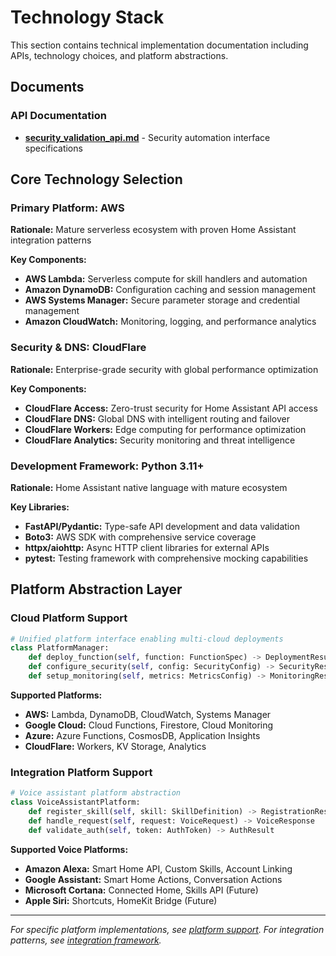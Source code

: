 # Technology Stack

This section contains technical implementation documentation including APIs,
technology choices, and platform abstractions.

## Documents

### API Documentation

- **[security_validation_api.md](security_validation_api.md)** - Security
  automation interface specifications

## Core Technology Selection

### Primary Platform: AWS

**Rationale:** Mature serverless ecosystem with proven Home Assistant integration patterns

**Key Components:**

- **AWS Lambda:** Serverless compute for skill handlers and automation
- **Amazon DynamoDB:** Configuration caching and session management
- **AWS Systems Manager:** Secure parameter storage and credential management
- **Amazon CloudWatch:** Monitoring, logging, and performance analytics

### Security & DNS: CloudFlare

**Rationale:** Enterprise-grade security with global performance optimization

**Key Components:**

- **CloudFlare Access:** Zero-trust security for Home Assistant API access
- **CloudFlare DNS:** Global DNS with intelligent routing and failover
- **CloudFlare Workers:** Edge computing for performance optimization
- **CloudFlare Analytics:** Security monitoring and threat intelligence

### Development Framework: Python 3.11+

**Rationale:** Home Assistant native language with mature ecosystem

**Key Libraries:**

- **FastAPI/Pydantic:** Type-safe API development and data validation
- **Boto3:** AWS SDK with comprehensive service coverage
- **httpx/aiohttp:** Async HTTP client libraries for external APIs
- **pytest:** Testing framework with comprehensive mocking capabilities

## Platform Abstraction Layer

### Cloud Platform Support

```python
# Unified platform interface enabling multi-cloud deployments
class PlatformManager:
    def deploy_function(self, function: FunctionSpec) -> DeploymentResult
    def configure_security(self, config: SecurityConfig) -> SecurityResult
    def setup_monitoring(self, metrics: MetricsConfig) -> MonitoringResult
```

**Supported Platforms:**

- **AWS:** Lambda, DynamoDB, CloudWatch, Systems Manager
- **Google Cloud:** Cloud Functions, Firestore, Cloud Monitoring
- **Azure:** Azure Functions, CosmosDB, Application Insights
- **CloudFlare:** Workers, KV Storage, Analytics

### Integration Platform Support

```python
# Voice assistant platform abstraction
class VoiceAssistantPlatform:
    def register_skill(self, skill: SkillDefinition) -> RegistrationResult
    def handle_request(self, request: VoiceRequest) -> VoiceResponse
    def validate_auth(self, token: AuthToken) -> AuthResult
```

**Supported Voice Platforms:**

- **Amazon Alexa:** Smart Home API, Custom Skills, Account Linking
- **Google Assistant:** Smart Home Actions, Conversation Actions
- **Microsoft Cortana:** Connected Home, Skills API (Future)
- **Apple Siri:** Shortcuts, HomeKit Bridge (Future)

---

*For specific platform implementations, see [platform support](../platform-support/).*
*For integration patterns, see [integration framework](../integration-framework/).*
